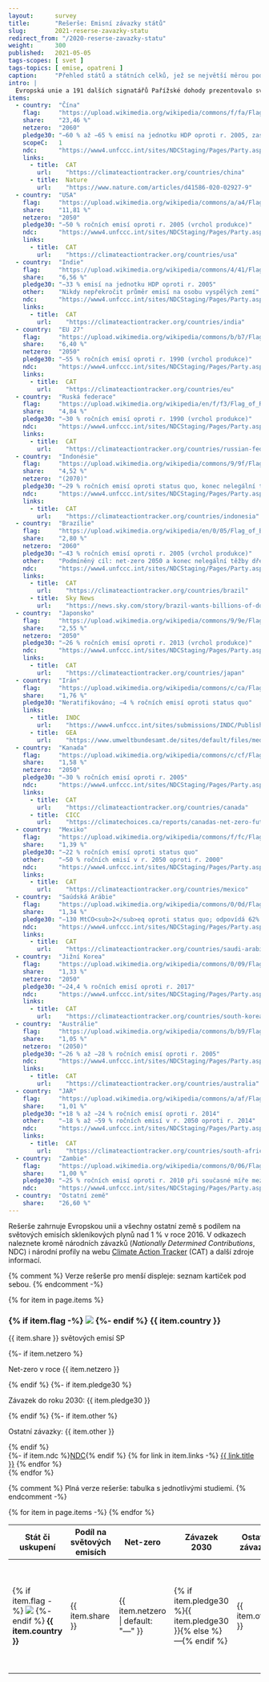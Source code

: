 ```yaml
---
layout:      survey
title:       "Rešerše: Emisní závazky států"
slug:        2021-reserse-zavazky-statu
redirect_from: "/2020-reserse-zavazky-statu"
weight:      300
published:   2021-05-05
tags-scopes: [ svet ]
tags-topics: [ emise, opatreni ]
caption:     "Přehled států a státních celků, jež se největší měrou podílejí na světových emisích skleníkových plynů a jejich oficiální závazky k omezení emisí."
intro: |
  Evropská unie a 191 dalších signatářů Pařížské dohody prezentovalo svoje národní závazky s cílem snížit emise skleníkových plynů na svém území. Některé země nad rámec těchto národních závazků, zpravidla cílících na rok 2030, deklarovaly i dlouhodobější závazky – nejčastěji tzv. <i>net-zero</i> emise v roce 2050. Indonésie a Austrálie svůj dlouhodobý cíl zatím zvažují.
items:
  - country:  "Čína"
    flag:     "https://upload.wikimedia.org/wikipedia/commons/f/fa/Flag_of_the_People's_Republic_of_China.svg"
    share:    "23,46 %"
    netzero:  "2060"
    pledge30: "−60 % až −65 % emisí na jednotku HDP oproti r. 2005, zastropovat roční produkci CO<sub>2</sub> na 10,3 Gt"
    scopeC:   1
    ndc:      "https://www4.unfccc.int/sites/NDCStaging/Pages/Party.aspx?party=CHN"
    links:
      - title:  CAT
        url:    "https://climateactiontracker.org/countries/china"
      - title:  Nature
        url:    "https://www.nature.com/articles/d41586-020-02927-9"
  - country:  "USA"
    flag:     "https://upload.wikimedia.org/wikipedia/commons/a/a4/Flag_of_the_United_States.svg"
    share:    "11,81 %"
    netzero:  "2050"
    pledge30: "−50 % ročních emisí oproti r. 2005 (vrchol produkce)"
    ndc:      "https://www4.unfccc.int/sites/NDCStaging/Pages/Party.aspx?party=USA"
    links:
      - title:  CAT
        url:    "https://climateactiontracker.org/countries/usa"
  - country:  "Indie"
    flag:     "https://upload.wikimedia.org/wikipedia/commons/4/41/Flag_of_India.svg"
    share:    "6,56 %"
    pledge30: "−33 % emisí na jednotku HDP oproti r. 2005"
    other:    "Nikdy nepřekročit průměr emisí na osobu vyspělých zemí"
    ndc:      "https://www4.unfccc.int/sites/NDCStaging/Pages/Party.aspx?party=IND"
    links:
      - title:  CAT
        url:    "https://climateactiontracker.org/countries/india"
  - country:  "EU 27"
    flag:     "https://upload.wikimedia.org/wikipedia/commons/b/b7/Flag_of_Europe.svg"
    share:    "6,40 %"
    netzero:  "2050"
    pledge30: "−55 % ročních emisí oproti r. 1990 (vrchol produkce)"
    ndc:      "https://www4.unfccc.int/sites/NDCStaging/Pages/Party.aspx?party=EUU"
    links:
      - title:  CAT
        url:    "https://climateactiontracker.org/countries/eu"
  - country:  "Ruská federace"
    flag:     "https://upload.wikimedia.org/wikipedia/en/f/f3/Flag_of_Russia.svg"
    share:    "4,84 %"
    pledge30: "−30 % ročních emisí oproti r. 1990 (vrchol produkce)"
    ndc:      "https://www4.unfccc.int/sites/NDCStaging/Pages/Party.aspx?party=RUS"
    links:
      - title:  CAT
        url:    "https://climateactiontracker.org/countries/russian-federation"
  - country:  "Indonésie"
    flag:     "https://upload.wikimedia.org/wikipedia/commons/9/9f/Flag_of_Indonesia.svg"
    share:    "4,52 %"
    netzero:  "(2070)"
    pledge30: "−29 % ročních emisí oproti status quo, konec nelegální těžby dřeva"
    ndc:      "https://www4.unfccc.int/sites/NDCStaging/Pages/Party.aspx?party=IDN"
    links:
      - title:  CAT
        url:    "https://climateactiontracker.org/countries/indonesia"
  - country:  "Brazílie"
    flag:     "https://upload.wikimedia.org/wikipedia/en/0/05/Flag_of_Brazil.svg"
    share:    "2,80 %"
    netzero:  "2060"
    pledge30: "−43 % ročních emisí oproti r. 2005 (vrchol produkce)"
    other:    "Podmíněný cíl: net-zero 2050 a konec nelegální těžby dřeva 2030"
    ndc:      "https://www4.unfccc.int/sites/NDCStaging/Pages/Party.aspx?party=BRA"
    links:
      - title:  CAT
        url:    "https://climateactiontracker.org/countries/brazil"
      - title:  Sky News
        url:    "https://news.sky.com/story/brazil-wants-billions-of-dollars-in-foreign-aid-to-hit-net-zero-emissions-goal-12277893"
  - country:  "Japonsko"
    flag:     "https://upload.wikimedia.org/wikipedia/commons/9/9e/Flag_of_Japan.svg"
    share:    "2,55 %"
    netzero:  "2050"
    pledge30: "−26 % ročních emisí oproti r. 2013 (vrchol produkce)"
    ndc:      "https://www4.unfccc.int/sites/NDCStaging/Pages/Party.aspx?party=JPN"
    links:
      - title:  CAT
        url:    "https://climateactiontracker.org/countries/japan"
  - country:  "Irán"
    flag:     "https://upload.wikimedia.org/wikipedia/commons/c/ca/Flag_of_Iran.svg"
    share:    "1,76 %"
    pledge30: "Neratifikováno; −4 % ročních emisí oproti status quo"
    links:
      - title:  INDC
        url:    "https://www4.unfccc.int/sites/submissions/INDC/Published Documents/Iran/1/INDC Iran Final Text.pdf"
      - title:  GEA
        url:    "https://www.umweltbundesamt.de/sites/default/files/medien/1410/publikationen/2018-11-30_climate-change_29-2018_country-report-iran.pdf"
  - country:  "Kanada"
    flag:     "https://upload.wikimedia.org/wikipedia/commons/c/cf/Flag_of_Canada.svg"
    share:    "1,58 %"
    netzero:  "2050"
    pledge30: "−30 % ročních emisí oproti r. 2005"
    ndc:      "https://www4.unfccc.int/sites/NDCStaging/Pages/Party.aspx?party=CAN"
    links:
      - title:  CAT
        url:    "https://climateactiontracker.org/countries/canada"
      - title:  CICC
        url:    "https://climatechoices.ca/reports/canadas-net-zero-future"
  - country:  "Mexiko"
    flag:     "https://upload.wikimedia.org/wikipedia/commons/f/fc/Flag_of_Mexico.svg"
    share:    "1,39 %"
    pledge30: "−22 % ročních emisí oproti status quo"
    other:    "−50 % ročních emisí v r. 2050 oproti r. 2000"
    ndc:      "https://www4.unfccc.int/sites/NDCStaging/Pages/Party.aspx?party=MEX"
    links:
      - title:  CAT
        url:    "https://climateactiontracker.org/countries/mexico"
  - country:  "Saúdská Arábie"
    flag:     "https://upload.wikimedia.org/wikipedia/commons/0/0d/Flag_of_Saudi_Arabia.svg"
    share:    "1,34 %"
    pledge30: "−130 MtCO<sub>2</sub>eq oproti status quo; odpovídá 62% až 108% zvýšení emisí oproti r. 2010"
    ndc:      "https://www4.unfccc.int/sites/NDCStaging/Pages/Party.aspx?party=SAU"
    links:
      - title:  CAT
        url:    "https://climateactiontracker.org/countries/saudi-arabia"
  - country:  "Jižní Korea"
    flag:     "https://upload.wikimedia.org/wikipedia/commons/0/09/Flag_of_South_Korea.svg"
    share:    "1,33 %"
    netzero:  "2050"
    pledge30: "−24,4 % ročních emisí oproti r. 2017"
    ndc:      "https://www4.unfccc.int/sites/NDCStaging/Pages/Party.aspx?party=KOR"
    links:
      - title:  CAT
        url:    "https://climateactiontracker.org/countries/south-korea"
  - country:  "Austrálie"
    flag:     "https://upload.wikimedia.org/wikipedia/commons/b/b9/Flag_of_Australia.svg"
    share:    "1,05 %"
    netzero:  "(2050)"
    pledge30: "−26 % až −28 % ročních emisí oproti r. 2005"
    ndc:      "https://www4.unfccc.int/sites/NDCStaging/Pages/Party.aspx?party=AUS"
    links:
      - title:  CAT
        url:    "https://climateactiontracker.org/countries/australia"
  - country:  "JAR"
    flag:     "https://upload.wikimedia.org/wikipedia/commons/a/af/Flag_of_South_Africa.svg"
    share:    "1,01 %"
    pledge30: "+18 % až −24 % ročních emisí oproti r. 2014"
    other:    "−18 % až −59 % ročních emisí v r. 2050 oproti r. 2014"
    ndc:      "https://www4.unfccc.int/sites/NDCStaging/Pages/Party.aspx?party=ZAF"
    links: 
      - title:  CAT
        url:    "https://climateactiontracker.org/countries/south-africa"
  - country:  "Zambie"
    flag:     "https://upload.wikimedia.org/wikipedia/commons/0/06/Flag_of_Zambia.svg"
    share:    "1,00 %"
    pledge30: "−25 % ročních emisí oproti r. 2010 při současné míře mezinárodní podpory"
    ndc:      "https://www4.unfccc.int/sites/NDCStaging/Pages/Party.aspx?party=ZMB"
  - country:  "Ostatní země"
    share:    "26,60 %"
---
```

Rešerše zahrnuje Evropskou unii a všechny ostatní země s podílem na světových emisích skleníkových plynů nad 1 % v roce 2016. V odkazech naleznete kromě národních závazků (_Nationally Determined Contributions_, NDC) i národní profily na webu [Climate Action Tracker](https://climateactiontracker.org/countries/china) (CAT) a další zdroje informací.

{% comment %}
  Verze rešerše pro menší displeje: seznam kartiček pod sebou.
{% endcomment -%}
<div class="d-md-none mt-4">
  {% for item in page.items %}
  <div class="card mb-3">
    <div class="card-body">
      <h3 class="card-title">
        {% if item.flag -%}
        <img src={{ item.flag }} class="mr-2 country-flag" />
        {%- endif %}
        {{ item.country }}
      </h3>
      <p class="card-text text-muted">{{ item.share }} světových emisí SP</p>
      {%- if item.netzero %}<p class="card-text text-muted">Net-zero v roce {{ item.netzero }}</p>{% endif %}
      {%- if item.pledge30 %}<p class="card-text text-muted">Závazek do roku 2030: {{ item.pledge30 }}</p>{% endif %}
      {%- if item.other %}<p class="card-text text-muted">Ostatní závazky: {{ item.other }}</p>{% endif %}
      <div class="d-flex flex-column flex-sm-row justify-content-end">
        {%- if item.ndc %}<a href="{{ item.ndc }}" class="btn btn-sm btn-primary">NDC</a>{% endif %}
        {% for link in item.links -%}
        <a href="{{ link.url }}" class="btn btn-sm btn-secondary">{{ link.title }}</a>
        {% endfor %}
      </div>
    </div>
  </div>
  {% endfor %}
</div>

{% comment %}
  Plná verze rešerše: tabulka s jednotlivými studiemi.
{% endcomment -%}
<table class="table table-striped table-hover d-none d-md-table mt-4">
  <thead>
    <tr>
      <th scope="col" class="text-uppercase align-middle">Stát či uskupení</th>
      <th scope="col" class="text-uppercase align-middle">Podíl na světových emisích</th>
      <th scope="col" class="text-uppercase align-middle">Net-zero</th>
      <th scope="col" class="text-uppercase align-middle">Závazek 2030</th>
      <th scope="col" class="text-uppercase align-middle">Ostatní závazky</th>
      <th scope="col" class="text-uppercase align-middle text-center">Odkazy</th>
    </tr>
  </thead>
  <tbody>
    {% for item in page.items -%}
    <tr>
      <td class="align-middle text-nowrap">
        {% if item.flag -%}
        <img src={{ item.flag }} class="mr-2 country-flag" />
        {%- endif %}
        <strong>{{ item.country }}</strong>
      </td>
      <td class="align-middle">{{ item.share }}</td>
      <td class="align-middle">{{ item.netzero | default: "—" }}</td>
      <td class="align-middle">{% if item.pledge30 %}{{ item.pledge30 }}{% else %}—{% endif %}</td>
      <td class="align-middle">{{ item.other }}</td>
      <td class="align-middle">
        {%- if item.ndc %}<a href="{{ item.ndc }}" class="btn btn-sm btn-primary">NDC</a>{% endif %}
        {% for link in item.links -%}
        <a href="{{ link.url }}" class="btn btn-sm btn-secondary">{{ link.title }}</a>
        {%- endfor %}
      </td>
    </tr>
    {% endfor %}
  </tbody>
</table>
